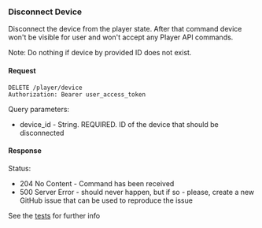 ### Disconnect Device

Disconnect the device from the player state. After that command device won't be visible for user and won't accept any Player API commands.

Note: Do nothing if device by provided ID does not exist. 

#### Request

```http request
DELETE /player/device
Authorization: Bearer user_access_token
```

Query parameters:

- device_id - String. REQUIRED. ID of the device that should be disconnected

#### Response

Status:
- 204 No Content - Command has been received
- 500 Server Error - should never happen, but if so - please, create a new GitHub issue that can be used to reproduce the issue

See the [tests](../src/test/java/com/odeyalo/sonata/connect/controller/DisconnectDeviceEndpointTest.java) for further info